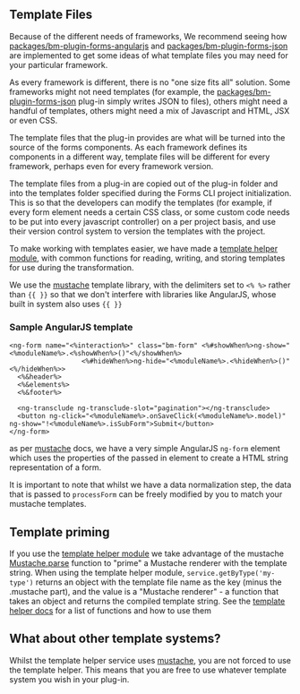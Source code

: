 ## Template Files

Because of the different needs of frameworks, We recommend seeing how [packages/bm-plugin-forms-angularjs](AngularJS) and [packages/bm-plugin-forms-json](JSON) are implemented to get some ideas of what template files you may need for your particular framework.

As every framework is different, there is no "one size fits all" solution. Some frameworks might not need templates (for example, the [packages/bm-plugin-forms-json](JSON) plug-in simply writes JSON to files), others might need a handful of templates, others might need a mix of Javascript and HTML, JSX or even CSS.

The template files that the plug-in provides are what will be turned into the source of the forms components. As each framework defines its components in a different way, template files will be different for every framework, perhaps even for every framework version.

The template files from a plug-in are copied out of the plug-in folder and into the templates folder specified during the Forms CLI project initialization. This is so that the developers can modify the templates (for example, if every form element needs a certain CSS class, or some custom code needs to be put into every javascript controller) on a per project basis, and use their version control system to version the templates with the project.

To make working with templates easier, we have made a [template helper module](packages/forms-template-helper), with common functions for reading, writing, and storing templates for use during the transformation.

We use the [mustache](https://github.com/janl/mustache.js) template library, with the delimiters set to `<% %>` rather than `{{ }}` so that we don't interfere with libraries like AngularJS, whose built in system also uses `{{ }}`


### Sample AngularJS template

```
<ng-form name="<%interaction%>" class="bm-form" <%#showWhen%>ng-show="<%moduleName%>.<%showWhen%>()"<%/showWhen%>
                  <%#hideWhen%>ng-hide="<%moduleName%>.<%hideWhen%>()"<%/hideWhen%>>
  <%&header%>
  <%&elements%>
  <%&footer%>

  <ng-transclude ng-transclude-slot="pagination"></ng-transclude>
  <button ng-click="<%moduleName%>.onSaveClick(<%moduleName%>.model)" ng-show="!<%moduleName%>.isSubForm">Submit</button>
</ng-form>
```

as per [mustache](https://github.com/janl/mustache.js#templates) docs, we have a very simple AngularJS `ng-form` element which uses the properties of the passed in element to create a HTML string representation of a form.

It is important to note that whilst we have a data normalization step, the data that is passed to `processForm` can be freely modified by you to match your mustache templates.

## Template priming

If you use the [template helper module](packages/forms-template-helper) we take advantage of the mustache [Mustache.parse](https://github.com/janl/mustache.js#pre-parsing-and-caching-templates) function to "prime" a Mustache renderer with the template string. When using the template helper module, `service.getByType('my-type')` returns an object with the template file name as the key (minus the .mustache part), and the value is a "Mustache renderer" - a function that takes an object and returns the compiled template string. See the [template helper docs](packages/forms-template-helper) for a list of functions and how to use them

## What about other template systems?

Whilst the template helper service uses [mustache](https://github.com/janl/mustache.js), you are not forced to use the template helper. This means that you are free to use whatever template system you wish in your plug-in.
